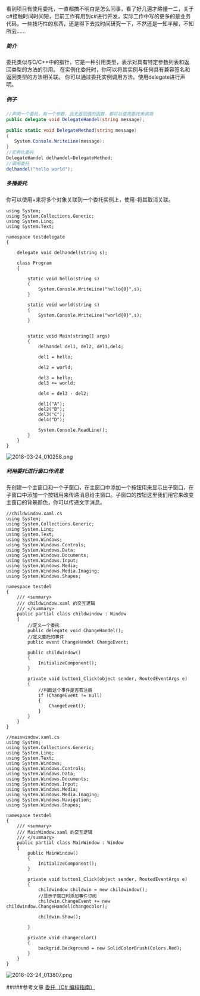 看到项目有使用委托，一直都搞不明白是怎么回事，看了好几遍才略懂一二，关于c#接触时间时间短，目前工作有用到c#进行开发，实际工作中写的更多的是业务代码，一些技巧性的东西，还是得下去找时间研究一下，不然还是一知半解，不知所云……

##### 简介
委托类似与C/C++中的指针，它是一种引用类型，表示对具有特定参数列表和返回类型的方法的引用。 在实例化委托时，你可以将其实例与任何具有兼容签名和返回类型的方法相关联。 你可以通过委托实例调用方法。使用delegate进行声明。

##### 例子
```c#
//声明一个委托，有一个参数，且无返回值的函数，都可以使用委托来调用
public delegate void DelegateHandel(string message);

public static void DelegateMethod(string message)
{
   System.Console.WriteLine(message);
}
//实例化委托
DelegateHandel delhandel=DelegateMethod;
//调用委托
delhandel("hello world");
```
##### 多播委托
你可以使用+来将多个对象关联到一个委托实例上，使用-将其取消关联。
```
using System;
using System.Collections.Generic;
using System.Linq;
using System.Text;

namespace testdelegate
{

    delegate void delhandel(string s);

    class Program
    {

        static void hello(string s) 
        {
            System.Console.WriteLine("hello{0}",s);
        }

        static void world(string s)
        {
            System.Console.WriteLine("world{0}",s);
        }


        static void Main(string[] args)
        {
            delhandel del1, del2, del3,del4;

            del1 = hello;

            del2 = world;

            del3 = hello;
            del3 += world;

            del4 = del3 - del2;

            del1("A");
            del2("B");
            del3("C");
            del4("D");

            System.Console.ReadLine();
        }
    }
}

```
![2018-03-24_010258.png](https://upload-images.jianshu.io/upload_images/3956112-c8a64e4a5a4ac82f.png?imageMogr2/auto-orient/strip%7CimageView2/2/w/1240)

##### 利用委托进行窗口传消息
先创建一个主窗口和一个子窗口，在主窗口中添加一个按钮用来显示出子窗口，在子窗口中添加一个按钮用来传递消息给主窗口。子窗口的按钮这里我们用它来改变主窗口的背景颜色，你可以传递文字消息。
```
//childwindow.xaml.cs
using System;
using System.Collections.Generic;
using System.Linq;
using System.Text;
using System.Windows;
using System.Windows.Controls;
using System.Windows.Data;
using System.Windows.Documents;
using System.Windows.Input;
using System.Windows.Media;
using System.Windows.Media.Imaging;
using System.Windows.Shapes;

namespace testdel
{
    /// <summary>
    /// childwindow.xaml 的交互逻辑
    /// </summary>
    public partial class childwindow : Window
    {
        //定义一个委托
        public delegate void ChangeHandel();
        //定义委托的事件
        public event ChangeHandel ChangeEvent; 

        public childwindow()
        {
            InitializeComponent();
        }

        private void button1_Click(object sender, RoutedEventArgs e)
        {
            //判断这个事件是否有注册
            if (ChangeEvent != null) 
            {
                ChangeEvent();
            }
        }
    }
}

```
```
//mainwindow.xaml.cs
using System;
using System.Collections.Generic;
using System.Linq;
using System.Text;
using System.Windows;
using System.Windows.Controls;
using System.Windows.Data;
using System.Windows.Documents;
using System.Windows.Input;
using System.Windows.Media;
using System.Windows.Media.Imaging;
using System.Windows.Navigation;
using System.Windows.Shapes;

namespace testdel
{
    /// <summary>
    /// MainWindow.xaml 的交互逻辑
    /// </summary>
    public partial class MainWindow : Window
    {
        public MainWindow()
        {
            InitializeComponent();
        }

        private void button1_Click(object sender, RoutedEventArgs e)
        {
            childwindow childwin = new childwindow();
            //显示子窗口时添加事件订阅
            childwin.ChangeEvent += new childwindow.ChangeHandel(changecolor);

            childwin.Show();

        }

        private void changecolor()
        {
            backgrid.Background = new SolidColorBrush(Colors.Red);
        }
    }
}

```
![2018-03-24_013807.png](https://upload-images.jianshu.io/upload_images/3956112-92cf5f8f0006ef46.png?imageMogr2/auto-orient/strip%7CimageView2/2/w/1240)

#####参考文章
[委托（C# 编程指南）](https://docs.microsoft.com/zh-cn/dotnet/csharp/programming-guide/delegates/)
